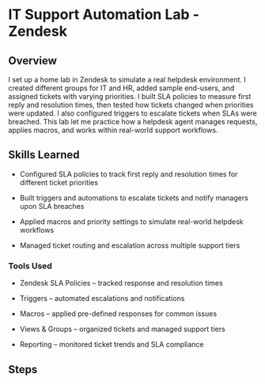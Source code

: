 # IT Support Automation Lab - Zendesk

## Overview

I set up a home lab in Zendesk to simulate a real helpdesk environment. I created different groups for IT and HR, added sample end-users, and assigned tickets with varying priorities. I built SLA policies to measure first reply and resolution times, then tested how tickets changed when priorities were updated. I also configured triggers to escalate tickets when SLAs were breached. This lab let me practice how a helpdesk agent manages requests, applies macros, and works within real-world support workflows.

## Skills Learned

- Configured SLA policies to track first reply and resolution times for different ticket priorities

- Built triggers and automations to escalate tickets and notify managers upon SLA breaches

- Applied macros and priority settings to simulate real-world helpdesk workflows

- Managed ticket routing and escalation across multiple support tiers

### Tools Used

- Zendesk SLA Policies – tracked response and resolution times

- Triggers – automated escalations and notifications

- Macros – applied pre-defined responses for common issues

- Views & Groups – organized tickets and managed support tiers

- Reporting – monitored ticket trends and SLA compliance

## Steps
